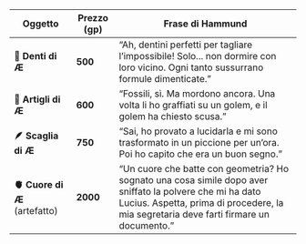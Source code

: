 
| Oggetto                       | Prezzo (gp) | Frase di Hammund                                                                                                                                                                                    |
| ----------------------------- | ----------- | --------------------------------------------------------------------------------------------------------------------------------------------------------------------------------------------------- |
| **🦷 Denti di Æ**             | **500**     | “Ah, dentini perfetti per tagliare l’impossibile! Solo... non dormire con loro vicino. Ogni tanto sussurrano formule dimenticate.”                                                                  |
| **🦴 Artigli di Æ**           | **600**     | “Fossili, sì. Ma mordono ancora. Una volta li ho graffiati su un golem, e il golem ha chiesto scusa.”                                                                                               |
| **🪶 Scaglia di Æ**           | **750**     | “Sai, ho provato a lucidarla e mi sono trasformato in un piccione per un’ora. Poi ho capito che era un buon segno.”                                                                                 |
| **🫀 Cuore di Æ** (artefatto) | **2000**    | “Un cuore che batte con geometria? Ho sognato una cosa simile dopo aver sniffato la polvere che mi ha dato Lucius. Aspetta, prima di procedere, la mia segretaria deve farti firmare un documento.” |
